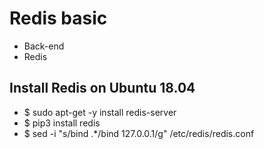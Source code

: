 #  Redis basic
- Back-end
- Redis

## Install Redis on Ubuntu 18.04
- $ sudo apt-get -y install redis-server
- $ pip3 install redis
- $ sed -i "s/bind .*/bind 127.0.0.1/g" /etc/redis/redis.conf


